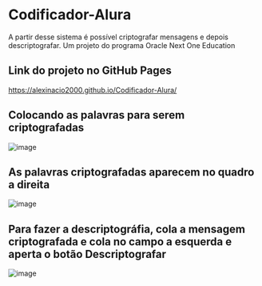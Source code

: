 # Codificador-Alura
A partir desse sistema é possível criptografar mensagens e depois descriptografar. Um projeto do programa Oracle Next One Education

## Link do projeto no GitHub Pages
https://alexinacio2000.github.io/Codificador-Alura/

## Colocando as palavras para serem criptografadas
![image](https://user-images.githubusercontent.com/107261997/188281317-c76eb75a-47e5-466e-b9d4-8e9cffdadb02.png)

## As palavras criptografadas aparecem no quadro a direita 
![image](https://user-images.githubusercontent.com/107261997/188281336-8ad72b11-a38d-4ff1-951e-df0139a494ec.png)

## Para fazer a descriptográfia, cola a mensagem criptografada e cola no campo a esquerda e aperta o botão Descriptografar
![image](https://user-images.githubusercontent.com/107261997/188281398-8b4f028e-f67d-42e0-8094-385ce4a9f71e.png)



